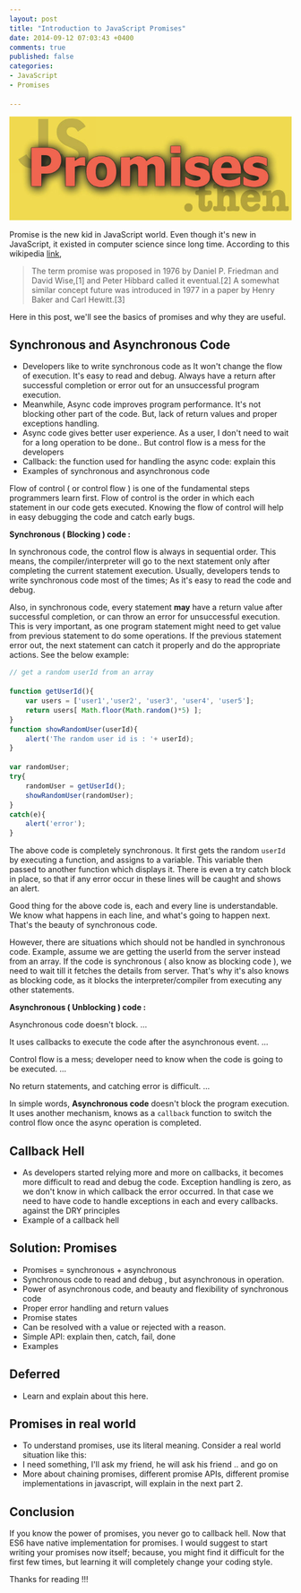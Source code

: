 ```yaml
---
layout: post
title: "Introduction to JavaScript Promises"
date: 2014-09-12 07:03:43 +0400
comments: true
published: false
categories: 
- JavaScript
- Promises

---
```

![](/images/promises.jpg)

Promise is the new kid in JavaScript world. Even though it's new in JavaScript, it existed in computer science since long time. According to this wikipedia [link](http://en.wikipedia.org/wiki/Futures_and_promises), 

>The term promise was proposed in 1976 by Daniel P. Friedman and David Wise,[1] and Peter Hibbard called it eventual.[2] A somewhat similar concept future was introduced in 1977 in a paper by Henry Baker and Carl Hewitt.[3]

Here in this post, we'll see the basics of promises and why they are useful.

<!--more-->
## Synchronous and Asynchronous Code

- Developers like to write synchronous code as It won't change the flow of execution. It's easy to read and debug. Always have a return after successful completion or error out for an unsuccessful program execution.
- Meanwhile, Async code improves program performance. It's not blocking other part of the code. But, lack of return values and proper exceptions handling.
- Async code gives better user experience. As a user, I don't need to wait for a long operation to be done.. But control flow is a mess for the developers
- Callback: the function used for handling the async code: explain this
- Examples of synchronous and asynchronous code

Flow of control ( or control flow ) is one of the fundamental steps programmers learn first. Flow of control is the order in which each statement in our code gets executed. Knowing the flow of control will help in easy debugging the code and catch early bugs. 

**Synchronous ( Blocking ) code :**

In synchronous code, the control flow is always in sequential order. This means, the compiler/interpreter will go to the next statement only after completing the current statement execution. Usually, developers tends to write synchronous code most of the times; As it's easy to read the code and debug. 

Also, in synchronous code, every statement **may** have a return value after successful completion, or can throw an error for unsuccessful execution. This is very important, as one program statement might need to get value from previous statement to do some operations. If the previous statement error out, the next statement can catch it properly and do the appropriate actions. See the below example:

```javascript
// get a random userId from an array

function getUserId(){
	var users = ['user1','user2', 'user3', 'user4', 'user5'];
	return users[ Math.floor(Math.random()*5) ];
}
function showRandomUser(userId){
	alert('The random user id is : '+ userId);
}

var randomUser;
try{
    randomUser = getUserId();
    showRandomUser(randomUser);	
}
catch(e){
	alert('error');
}

```

The above code is completely synchronous. It first gets the random `userId` by executing a function, and assigns to a variable. This variable then passed to another function which displays it. There is even a try catch block in place, so that if any error occur in these lines will be caught and shows an alert. 

Good thing for the above code is, each and every line is understandable. We know what happens in each line, and what's going to happen next. That's the beauty of synchronous code. 

However, there are situations which should not be handled in synchronous code. Example, assume we are getting the userId from the server instead from an array. If the code is synchronous ( also know as blocking code ), we need to wait till it fetches the details from server. That's why it's also knows as blocking code, as it blocks the interpreter/compiler from executing any other statements.

**Asynchronous ( Unblocking ) code :**

Asynchronous code doesn't block. ...

It uses callbacks to execute the code after the asynchronous event. ...

Control flow is a mess; developer need to know when the code is going to be executed. ...

No return statements, and catching error is difficult. ...

In simple words, **Asynchronous code** doesn't block the program execution.  It uses another mechanism, knows as a `callback` function to switch the control flow once the async operation is completed. 

## Callback Hell

- As developers started relying more and more on callbacks, it becomes more difficult to read and debug the code. Exception handling is zero, as we don't know in which callback the error occurred. In that case we need to have code to handle exceptions in each and every callbacks. against the DRY principles
- Example of a callback hell

## Solution: Promises

- Promises = synchronous +  asynchronous
- Synchronous code to read and debug , but asynchronous in operation.
- Power of asynchronous code, and beauty and flexibility of synchronous code
- Proper error handling and return values
- Promise states
- Can be resolved with a value or rejected with a reason.
- Simple API: explain then, catch, fail, done
- Examples

## Deferred

- Learn and explain about this here.

## Promises in real world

- To understand promises, use its literal meaning. Consider a real world situation like this:
- I need something, I'll ask my friend, he will ask his friend .. and go on
- More about chaining promises, different promise APIs, different promise implementations in javascript, will explain in the next part 2.

## Conclusion

If you know the power of promises, you never go to callback hell. Now that ES6 have native implementation for promises. I would suggest to start writing your promises now itself; because, you might find it difficult for the first few times, but learning it will completely change your coding style. 

Thanks for reading !!!